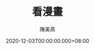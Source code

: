 ---
issue: 406
title: 看漫畫
author: 陳美燕
language: 海陸
date: 2020-12-03T00:00:00.000+08:00
topic: 生活
difficulty: 2
wikidata: Q131449151
wikidata_link: https://www.wikidata.org/wiki/Q131449151
---